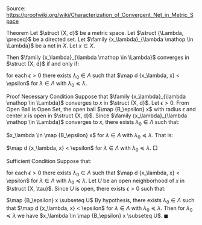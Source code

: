 # 

Source: https://proofwiki.org/wiki/Characterization_of_Convergent_Net_in_Metric_Space



Theorem
Let $\struct {X, d}$ be a metric space.
Let $\struct {\Lambda, \preceq}$ be a directed set.
Let $\family {x_\lambda}_{\lambda \mathop \in \Lambda}$ be a net in $X$. 
Let $x \in X$. 

Then $\family {x_\lambda}_{\lambda \mathop \in \Lambda}$ converges in $\struct {X, d}$ if and only if:

for each $\epsilon > 0$ there exists $\lambda_0 \in \Lambda$ such that $\map d {x_\lambda, x} < \epsilon$ for $\lambda \in \Lambda$ with $\lambda_0 \preceq \lambda$.


Proof
Necessary Condition
Suppose that $\family {x_\lambda}_{\lambda \mathop \in \Lambda}$ converges to $x$ in $\struct {X, d}$.
Let $\epsilon > 0$. 
From Open Ball is Open Set, the open ball $\map {B_\epsilon} x$ with radius $\epsilon$ and center $x$ is open in $\struct {X, d}$.
Since $\family {x_\lambda}_{\lambda \mathop \in \Lambda}$ converges to $x$, there exists $\lambda_0 \in \Lambda$ such that: 

$x_\lambda \in \map {B_\epsilon} x$ for $\lambda \in \Lambda$ with $\lambda_0 \preceq \lambda$.
That is: 

$\map d {x_\lambda, x} < \epsilon$ for $\lambda \in \Lambda$ with $\lambda_0 \preceq \lambda$.
$\Box$


Sufficient Condition
Suppose that: 

for each $\epsilon > 0$ there exists $\lambda_0 \in \Lambda$ such that $\map d {x_\lambda, x} < \epsilon$ for $\lambda \in \Lambda$ with $\lambda_0 \preceq \lambda$.
Let $U$ be an open neighborhood of $x$ in $\struct {X, \tau}$.
Since $U$ is open, there exists $\epsilon > 0$ such that: 

$\map {B_\epsilon} x \subseteq U$
By hypothesis, there exists $\lambda_0 \in \Lambda$ such that $\map d {x_\lambda, x} < \epsilon$ for $\lambda \in \Lambda$ with $\lambda_0 \preceq \lambda$.
Then for $\lambda_0 \preceq \lambda$ we have $x_\lambda \in \map {B_\epsilon} x \subseteq U$.
$\blacksquare$





